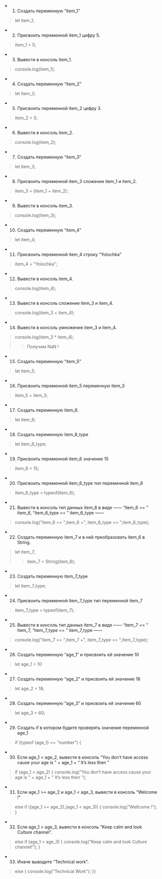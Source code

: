  * 1. Создать переменную “item_1”
> let item_1;
 * 2. Присвоить переменной item_1 цифру 5.
> item_1 = 5;
 * 3. Вывести в консоль item_1.
> console.log(item_1);
 * 4. Создать переменную “item_2”
> let item_2;
 * 5. Присвоить переменной item_2 цифру 3.
> item_2 = 3;
 * 6. Вывести в консоль item_2.
> console.log(item_2);
 * 7. Создать переменную “item_3”
> let item_3;
 * 8. Присвоить переменной item_3 сложение item_1 и item_2.
> item_3 = (item_1 + item_2);
 * 9. Вывести в консоль item_3.
> console.log(item_3);
 * 10. Создать переменную “item_4”
> let item_4;
 * 11. Присвоить переменной item_4 строку “Yolochka”
> item_4 = "Yolochka";
 * 12. Вывести в консоль item_4.
> console.log(item_4);
 * 13. Вывести в консоль сложение item_3 и item_4.
> console.log(item_3 + item_4);
 * 14. Вывести в консоль умножение item_3 и item_4.
> console.log(item_3 * item_4);
>> Получим NaN !
 * 15. Создать переменную “item_5”
> let item_5;
 * 16. Присвоить переменной item_5 переменную item_3
> item_5 = item_3;
 * 17. Создать переменную item_6.
> let item_6;
 * 18. Создать переменную item_6_type
> let item_6_type;
* 19. Присвоить переменной item_6 значение 15
> item_6 = 15;
 * 20. Присвоить переменной item_6_type тип переменной item_6
> item_6_type = typeof(item_6);
 * 21. Вывести в консоль тип данных item_6 в виде ——  “item_6 == ”  item_6,  “item_6_type == ”  item_6_type ——  
> console.log("item_6 == ",item_6 +", item_6_type == ",item_6_type);
 * 22. Создать переменную item_7 и в ней преобразовать item_6 в String.
> let item_7;
>> item_7 = String(item_6);
 * 23. Создать переменную item_7_type
> let item_7_type;
 * 24. Присвоить переменной item_7_type тип переменной item_7
> item_7_type = typeof(item_7);
 * 25. Вывести в консоль тип данных item_7 в виде ——  “item_7 == ”  item_7,  “item_7_type == ”  item_7_type ——  
> console.log("item_7 == ",item_7 +", item_7_type == ",item_7_type);
 * 26. Создать переменную “age_1” и присвоить ей значение 10
> let age_1 = 10
 * 27. Создать переменную “age_2” и присвоить ей значение 18
> let age_2 = 18;
 * 28. Создать переменную “age_3” и присвоить ей значение 60
> let age_3 = 60;
 * 29. Создать if в котором будите проверять значение переменной age_1
> if (typeof (age_1) == "number") {
    
 * 30. Если age_1 < age_2, вывести в консоль “You don’t have access cause your age is ” + age_1 + “ It’s less then ”
> if (age_1 < age_2) {
    console.log("You don’t have access cause your age is " + age_1 + " It’s less then ");
 * 31. Если age_1 >=  age_2 и age_1 <  age_3, вывести в консоль “Welcome  !”
> else if ((age_1 >= age_2),(age_1 < age_3)) {
    console.log("Wellcome !");
}
 * 32. Если age_1  > age_3, вывести в консоль “Keep calm and look Culture channel”.
> else if (age_1 > age_3) {
    console.log("Keep calm and look Culture channel!");
}
 * 33. Иначе выводите “Technical work”.
> else {
    console.log("Technical Work");
}}